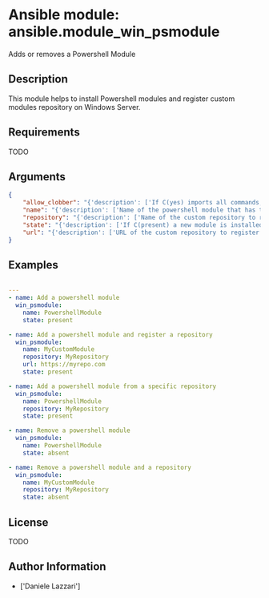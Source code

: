 # Ansible module: ansible.module_win_psmodule


Adds or removes a Powershell Module

## Description

This module helps to install Powershell modules and register custom modules repository on Windows Server.

## Requirements

TODO

## Arguments

``` json
{
    "allow_clobber": "{'description': ['If C(yes) imports all commands, even if they have the same names as commands that already exists. Available only in Powershell 5.1 or higher.'], 'type': 'bool', 'default': False}",
    "name": "{'description': ['Name of the powershell module that has to be installed.'], 'required': True}",
    "repository": "{'description': ['Name of the custom repository to register or use.']}",
    "state": "{'description': ['If C(present) a new module is installed.', 'If C(absent) a module is removed.'], 'choices': ['absent', 'present'], 'default': 'present'}",
    "url": "{'description': ['URL of the custom repository to register.']}",
}
```

## Examples


``` yaml

---
- name: Add a powershell module
  win_psmodule:
    name: PowershellModule
    state: present

- name: Add a powershell module and register a repository
  win_psmodule:
    name: MyCustomModule
    repository: MyRepository
    url: https://myrepo.com
    state: present

- name: Add a powershell module from a specific repository
  win_psmodule:
    name: PowershellModule
    repository: MyRepository
    state: present

- name: Remove a powershell module
  win_psmodule:
    name: PowershellModule
    state: absent

- name: Remove a powershell module and a repository
  win_psmodule:
    name: MyCustomModule
    repository: MyRepository
    state: absent

```

## License

TODO

## Author Information
  - ['Daniele Lazzari']
